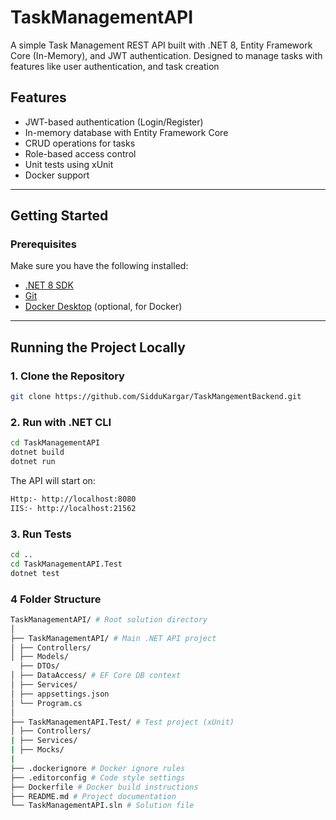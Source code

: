 # TaskManagementAPI

A simple Task Management REST API built with .NET 8, Entity Framework Core (In-Memory), and JWT authentication. Designed to manage tasks with features like user authentication, and task creation

## Features

- JWT-based authentication (Login/Register)
- In-memory database with Entity Framework Core
- CRUD operations for tasks
- Role-based access control
- Unit tests using xUnit
- Docker support

---

## Getting Started

### Prerequisites

Make sure you have the following installed:

- [.NET 8 SDK](https://dotnet.microsoft.com/en-us/download)
- [Git](https://git-scm.com/)
- [Docker Desktop](https://www.docker.com/products/docker-desktop) (optional, for Docker)

---

## Running the Project Locally

### 1. Clone the Repository

```bash
git clone https://github.com/SidduKargar/TaskMangementBackend.git
```
### 2. Run with .NET CLI
```bash
cd TaskManagementAPI
dotnet build
dotnet run
```
The API will start on:
```bash
Http:- http://localhost:8080
IIS:- http://localhost:21562
```

### 3. Run Tests
```bash
cd ..
cd TaskManagementAPI.Test
dotnet test
```
### 4 Folder Structure
```bash
TaskManagementAPI/ # Root solution directory
│
├── TaskManagementAPI/ # Main .NET API project
│ ├── Controllers/ 
│ ├── Models/
  ├── DTOs/ 
│ ├── DataAccess/ # EF Core DB context
│ ├── Services/ 
│ ├── appsettings.json
│ └── Program.cs 
│
├── TaskManagementAPI.Test/ # Test project (xUnit)
│ ├── Controllers/
| ├── Services/
| ├── Mocks/ 
|
├── .dockerignore # Docker ignore rules
├── .editorconfig # Code style settings
├── Dockerfile # Docker build instructions
├── README.md # Project documentation
└── TaskManagementAPI.sln # Solution file

```
